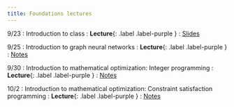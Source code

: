 ```yaml
---
title: Foundations lectures
---
```


9/23
: Introduction to class
  : **Lecture**{: .label .label-purple }
: [Slides](https://vitercik.github.io/ai4algs_25/assets/pdf/first_class.pdf)

9/25
: Introduction to graph neural networks
  : **Lecture**{: .label .label-purple }
: [Notes](https://vitercik.github.io/ai4algs_25/assets/pdf/GNNs.pdf)

9/30
: Introduction to mathematical optimization: Integer programming
  : **Lecture**{: .label .label-purple }
: [Notes](https://vitercik.github.io/ai4algs_25/assets/pdf/IP.pdf)

10/2
: Introduction to mathematical optimization: Constraint satisfaction programming
  : **Lecture**{: .label .label-purple }
: [Notes](https://vitercik.github.io/ai4algs_25/assets/pdf/CSP.pdf)